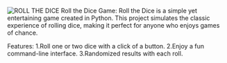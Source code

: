 ![ROLL THE DICE](https://github.com/user-attachments/assets/bb923c4b-97fa-4153-a057-32151c78a260)
Roll the Dice Game:
Roll the Dice is a simple yet entertaining game created in Python. This project simulates the classic experience of rolling dice, making it perfect for anyone who enjoys games of chance.

Features:
1.Roll one or two dice with a click of a button.
2.Enjoy a fun command-line interface.
3.Randomized results with each roll.
